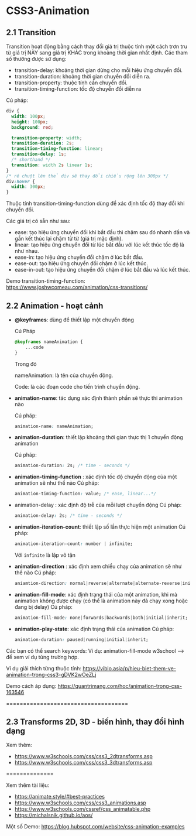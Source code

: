 # CSS3-Animation


## 2.1 Transition


Transition hoạt động bằng cách thay đổi giá trị thuộc tính một cách trơn tru từ giá trị NÀY sang giá trị KHÁC trong khoảng thời gian nhất định. Các tham số thường được sử dụng:

- transition-delay: khoảng thời gian dừng cho mỗi hiệu ứng chuyển đổi.
- transition-duration: khoảng thời gian chuyển đổi diễn ra.
- transition-property: thuộc tính cần chuyển đổi.
- transition-timing-function: tốc độ chuyển đổi diễn ra

Cú pháp: 

```css
div {
  width: 100px;
  height: 100px;
  background: red;

  transition-property: width;
  transition-duration: 2s;
  transition-timing-function: linear;
  transition-delay: 1s;
  /* shorthand */
  transition: width 2s linear 1s;
}
/* rê chuột lên thẻ div sẽ thay đổi chiều rộng lên 300px */
div:hover {
  width: 300px;
}
```

Thuộc tính transition-timing-function dùng để xác định tốc độ thay đổi khi chuyển đổi.

Các giá trị có sẵn như sau:

- ease: tạo hiệu ứng chuyển đổi khi bắt đầu thì chậm sau đó nhanh dần và gần kết thúc lại chậm từ từ (giá trị mặc định).
- linear: tạo hiệu ứng chuyển đổi từ lúc bắt đầu với lúc kết thúc tốc độ là như nhau.
- ease-in: tạo hiệu ứng chuyển đổi chậm ở lúc bắt đầu.
- ease-out: tạo hiệu ứng chuyển đổi chậm ở lúc kết thúc.
- ease-in-out: tạo hiệu ứng chuyển đổi chậm ở lúc bắt đầu và lúc kết thúc.


 Demo transition-timing-function: 
<https://www.joshwcomeau.com/animation/css-transitions/>


## 2.2 Animation - hoạt cảnh

-  **@keyframes**: dùng để thiết lập một chuyển động

    Cú Pháp 

    ```css
    @keyframes nameAnimation {
        ...code
    }
    ```

    Trong đó

    nameAnimation: là tên của chuyển động.

    Code: là các đoạn code cho tiến trình chuyển động.

- **animation-name**:  tác dụng xác định thành phần sẽ thực thi animation nào
    
    Cú pháp:
    ```css
    animation-name: nameAnimation;
    ```
- **animation-duration**: thiết lập khoảng thời gian thực thị 1 chuyển động animation

    Cú pháp: 
    ```css
    animation-duration: 2s; /* time - seconds */
    ```

- **animation-timing-function** : xác định tốc độ chuyển động của một animation sẽ như thế nào
    Cú pháp: 
    ```css
    animation-timing-function: value; /* ease, linear...*/
    ```
- animation-delay : xác định độ trễ của mỗi lượt chuyển động
    Cú pháp: 
    ```css
    animation-delay: 2s; /* time - seconds */
    ```
- **animation-iteration-count**: thiết lập số lần thực hiện một animation
    Cú pháp: 
    ```css
    animation-iteration-count: number | infinite;
    ```
    Với `infinite` là lặp vô tận
- **animation-direction** : xác định xem chiều chạy của animation sẽ như thế nào
    Cú pháp: 
    ```css
    aniamtion-direction: normal|reverse|alternate|alternate-reverse|initial|inherit;
    ```
- **animation-fill-mode**: xác định trạng thái của một animation, khi mà animation không được chạy (có thể là animation này đã chạy xong hoặc đang bị delay)
    Cú pháp: 
    ```css
    animation-fill-mode: none|forwards|backwards|both|initial|inherit;
    ```
- **animation-play-state**: xác định trạng thái của animation
    Cú pháp: 
    ```css
    animation-duration: paused|running|initial|inherit;
    ```

Các bạn có thể search keywords: Ví dụ: animation-fill-mode w3school --> để xem ví dụ từng trường hợp.

Ví dụ giải thích từng thuộc tính: <https://viblo.asia/p/hieu-biet-them-ve-animation-trong-css3-gDVK2wOeZLj>

Demo cách áp dụng: <https://quantrimang.com/hoc/animation-trong-css-163546>

====================================

## 2.3 Transforms 2D, 3D - biến hình, thay đổi hình dạng

Xem thêm: 
- <https://www.w3schools.com/css/css3_2dtransforms.asp>
- <https://www.w3schools.com/css/css3_3dtransforms.asp>

==============

Xem thêm tài liệu: 

- <https://animate.style/#best-practices>
- <https://www.w3schools.com/css/css3_animations.asp>
- <https://www.w3schools.com/cssref/css_animatable.php>
- <https://michalsnik.github.io/aos/>

Một số Demo: <https://blog.hubspot.com/website/css-animation-examples>



